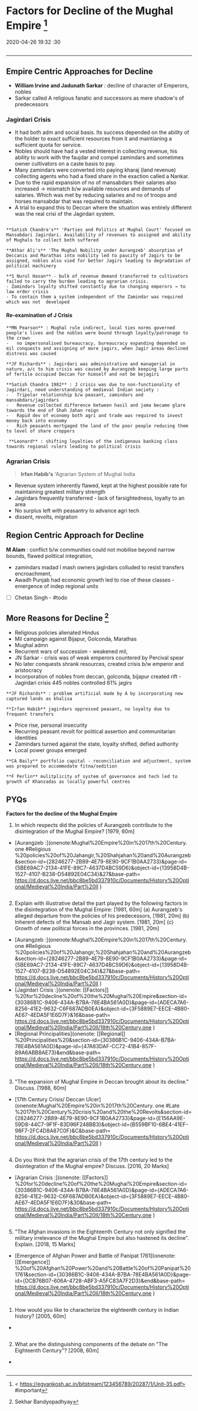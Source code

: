 # Factors for Decline of the Mughal Empire [^2]

2020-04-26 19:32 :30

```toc
```

---

## Empire Centric Approaches for Decline

- **William Irvine and Jadunath Sarkar** : decline of character of Emperors, nobles
- Sarkar called A religious fanatic and successors as mere shadow's of predecessors

### Jagirdari Crisis

- It had both adm and social basis. Its success depended on the ability of the holder to exact sufficient resources from it and maintianing a sufficient quota for service.
- Nobles should have had a vested interest in collecting revenue, his ability to work with the faujdar and compel zamindars and sometimes owner cultivators on a caste basis to pay.
- Many zamindars were converted into paying kharaj (land revenue) collecting agents who had a fixed share in the exaction called a Nankar.
- Due to the rapid expansion of no of mansabdars their salaries also increased -> mismatch b/w available resources and demands of salaries. Which was met by reducing salaries and no of troops and horses mansabdar that was required to maintain.
- A trial to expand this to Deccan where the situation was entirely different was the real crisi of the Jagirdari system.

```ad-Views

**Satish Chandra's** 'Parties and Politics at Mughal Court' focused on Mansabdari Jagirdari. Availability of revenues to assigned and ability of Mughals to collect both suffered

**Athar Ali's** 'The Mughal Nobility under Aurangzeb' absorption of Deccanis and Marathas into nobility led to paucity of Jagirs to be assigned, nobles also vied for better Jagirs leading to degradation of political machinery

**S Nurul Hasan** - bulk of revenue demand transferred to cultivators failed to carry the burden leading to agrarian crisis.
- Zamindars loyalty shifted constantly due to changing emperors → to law order crisis
- To contain them a system independent of the Zamindar was required which was not  developed

```

#### Re-examination of J Crisis

```ad-Views
**MN Pearson** : Mughal rule indirect, local ties norms governed people's lives and the nobles were bound through loyalty/patronage to the crown
-   no impersonalised bureaucracy, bureaucracy expanding depended on mil conquests and assigning of more jagirs, when Jagir areas declined distress was caused
  
**JF Richards** : Jagirdari was administrative and managerial in nature, a/c to him crisis was caused by Aurangzeb keeping large parts of fertile occupied Deccan for himself and not be bejagiri
  
**Satish Chandra 1982** : J crisis was due to non-functionality of Jagirdari, need understanding of medieval Indian society :
-   Tripolar relationship b/w peasant, zamindars and mansabdars/jagirdars
-   Revenue collected difference between hasil and jama became glare towards the end of Shah Jahan reign
-   Rapid dev of economy both agri and trade was required to invest money back into economy
-   Rich peasants mortgaged the land of the poor people reducing them to level of share croppers
 
 **Leonard** : shifting loyalties of the indigenous banking class towards regional rulers leading to political crisis

```

### **Agrarian Crisis**

  > **Irfan Habib's** 'Agrarian System of Mughal India

- Revenue system inherently flawed, kept at the highest possible rate for maintaining greatest military strength
- Jagirdars frequently transferred - lack of farsightedness, loyalty to an area
- No surplus left with peasantry to advance agri tech
- dissent, revolts, migration

## Region Centric Approach for Decline

 **M Alam** : conflict b/w communities could not mobilise beyond narrow bounds, flawed political integration,

 - zamindars madad I mash owners jagirdars colluded to resist transfers encroachment,
 - Awadh Punjab had economic growth led to rise of these classes - emergence of indep regional units
- [ ] Chetan Singh - #todo

## More Reasons for Decline [^1]

- Religious policies alienated Hindus
- Mil campaign against Bijapur, Golconda, Marathas
- Mughal admn
- Recurrent wars of succession - weakened mil,
- JN Sarkar - crisis was of weak emperors countered by Percival spear
- No later conquests shrank resources, created crisis b/w emperor and aristocracy
- Incorporation of nobles from deccan, golconda, bijapur created rift - Jagirdari crisis 445 nobles controlled 61% jagirs

```ad-Views
**JF Richards** : problem artificial made by A by incorporating new captured lands as khalisa

**Irfan Habib** jagirdars oppressed peasant, no loyalty due to frequent transfers
```

- Price rise, personal insecurity
- Recurring peasant revolt for political assertion and communitarian identities
- Zamindars turned against the state, loyalty shifted, defied authority
- Local power groups emerged

```ad-Views
**CA Baily** portfolio capital - reconciliation and adjustment, system was prepared to accommodate fitna/sedition

**F Perlin** mulitplicity of system of governance and tech led to growth of Khanzadas as locally powerful centres
```



## PYQs



**Factors for the decline of the Mughal Empire**




1. In which respects did the policies of Aurangzeb contribute to the disintegration of the Mughal Empire? [1979, 60m]
-   [Aurangzeb :](onenote:Mughal%20Empire%20in%2017th%20Century. one #Religious %20policies%20of%20Jahangir,%20Shahjahan%20and%20Aurangzeb&section-id={28246277-2B89-4E79-8E90-9CF1B0AA2733}&page-id={5BE69AC7-2134-41FE-89C7-4637D4BC59D6}&object-id={13958D4B-1527-4107-B238-D54892E04C34}&27&base-path= https://d.docs.live.net/bbc8be5bd337910c/Documents/History%20Optional/Medieval%20India/Part%20II )


```ad-Answer

```

2. Explain with illustrative detail the part played by the following factors in the disintegration of the Mughal Empire: [1981, 60m]
(a) Aurangzeb's alleged departure from the policies of his predecessors, [1981, 20m]
(b) Inherent defects of the Mansab and Jagir system. [1981, 20m]
(c) Growth of new political forces in the provinces. [1981, 20m]
-   [Aurangzeb :](onenote:Mughal%20Empire%20in%2017th%20Century. one #Religious %20policies%20of%20Jahangir,%20Shahjahan%20and%20Aurangzeb&section-id={28246277-2B89-4E79-8E90-9CF1B0AA2733}&page-id={5BE69AC7-2134-41FE-89C7-4637D4BC59D6}&object-id={13958D4B-1527-4107-B238-D54892E04C34}&27&base-path= https://d.docs.live.net/bbc8be5bd337910c/Documents/History%20Optional/Medieval%20India/Part%20II )
-   [Jagirdari Crisis :](onenote: [[Factors]] %20for%20decline%20of%20the%20Mughal%20Empire&section-id={30386B1C-9406-434A-B7BA-78E4BA561A0D}&page-id={ADECA7A6-8256-41E2-9632-C6F687ADB0EA}&object-id={3F5889E7-EECE-4B80-AE67-4EDA5F1E6D7F}&16&base-path= https://d.docs.live.net/bbc8be5bd337910c/Documents/History%20Optional/Medieval%20India/Part%20II/18th%20Century.one )
-   [Regional Principalities](onenote: [[Regional]] %20Principalities%20&section-id={30386B1C-9406-434A-B7BA-78E4BA561A0D}&page-id={47A83DAF-CC72-41B4-857F-89A6ABB8AE73}&end&base-path= https://d.docs.live.net/bbc8be5bd337910c/Documents/History%20Optional/Medieval%20India/Part%20II/18th%20Century.one )


```ad-Answer

```



3. "The expansion of Mughal Empire in Deccan brought about its decline." Discuss. [1988,
60m]
-   [17th Century Crisis/ Deccan Ulcer](onenote:Mughal%20Empire%20in%2017th%20Century. one #Late %2017th%20Century%20crisis%20and%20the%20Revolts&section-id={28246277-2B89-4E79-8E90-9CF1B0AA2733}&page-id={E156AA9E-59D8-44C7-9F1F-83D96F248BB3}&object-id={B559BF10-6BE4-41EF-98F7-2FC4D8A87C0F}&C&base-path= https://d.docs.live.net/bbc8be5bd337910c/Documents/History%20Optional/Medieval%20India/Part%20II )


```ad-Answer

```

4. Do you think that the agrarian crisis of the 17th century led to the disintegration of the
Mughal empire? Discuss. [2016, 20 Marks]
-   [Agrarian Crisis :](onenote: [[Factors]] %20for%20decline%20of%20the%20Mughal%20Empire&section-id={30386B1C-9406-434A-B7BA-78E4BA561A0D}&page-id={ADECA7A6-8256-41E2-9632-C6F687ADB0EA}&object-id={3F5889E7-EECE-4B80-AE67-4EDA5F1E6D7F}&30&base-path= https://d.docs.live.net/bbc8be5bd337910c/Documents/History%20Optional/Medieval%20India/Part%20II/18th%20Century.one )



```ad-Answer

```


5. "The Afghan invasions in the Eighteenth Century not only signified the military irrelevance of the Mughal Empire but also hastened its decline". Explain. [2018, 15 Marks]
-   [Emergence of Afghan Power and Battle of Panipat 1761](onenote: [[Emergence]] %20of%20Afghan%20Power%20and%20Battle%20of%20Panipat%201761&section-id={30386B1C-9406-434A-B7BA-78E4BA561A0D}&page-id={DCB76B07-606A-4728-ABF3-A5FC83A7F2D3}&end&base-path= https://d.docs.live.net/bbc8be5bd337910c/Documents/History%20Optional/Medieval%20India/Part%20II/18th%20Century.one )

```ad-Answer

```


1. How would you like to characterize the eighteenth century in Indian history? [2005, 60m]
-   
```ad-Answer

```
2. What are the distinguishing components of the debate on "The Eighteenth Century"?
[2008, 60m]
-

```ad-Answer

```

[^1]: Sekhar Bandyopadhyay
[^2]: < https://egyankosh.ac.in/bitstream/123456789/20287/1/Unit-35.pdf> #important
